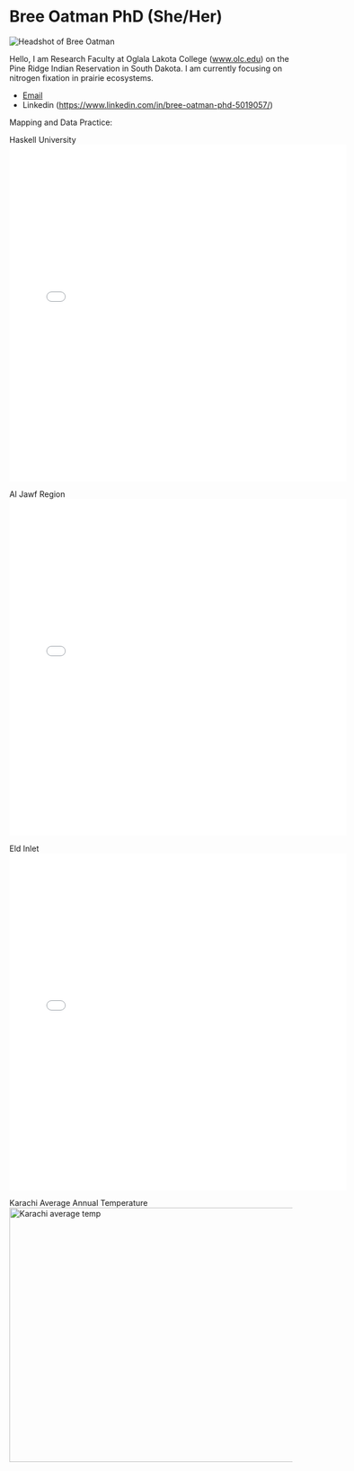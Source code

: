 




# Bree Oatman PhD (She/Her) 

![Headshot of Bree Oatman](https://sdepscor.org/wp-content/uploads/2024/03/Bree-Oatman.png)

Hello, I am Research Faculty at Oglala Lakota College (www.olc.edu) on the Pine Ridge Indian Reservation in South Dakota. I am currently focusing on nitrogen fixation in prairie ecosystems. 

- [Email](boatman@olc.edu)
- Linkedin (https://www.linkedin.com/in/bree-oatman-phd-5019057/)
  
Mapping and Data Practice:

Haskell University
<embed type="text/html" src="haskell.html" width="600" height="600">

Al Jawf Region
<embed type="text/html" src="aljawfregion.html" width="600" height="600">

Eld Inlet
<embed type="text/html" src="eld.html" width="600" height="600">

Karachi Average Annual Temperature
<img width="563" height="453" alt="Karachi average temp" src="Karachi average temp.png" />
